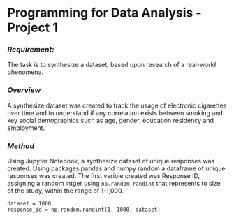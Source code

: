 # Programming for Data Analysis - Project 1

###  ***Requirement:*** 
The task is to synthesize a dataset, based upon research of a real-world phenomena.

### ***Overview***  
A synthesize dataset was created to track the usage of electronic cigarettes over time and to understand if any correlation exists between smoking and key social demographics such as age, gender, education residency and employment.

### ***Method***
Using Jupyter Notebook, a synthesize dataset of unique responses was created. Using packages pandas and numpy random a dataframe of unique responses was created. The first varible created was Response ID, assigning a random intger using ``np.random.randint`` that represents to size of the study, within the range of 1-1,000. 

```` 
dataset = 1000 
response_id = np.random.randint(1, 1000, dataset)
````
